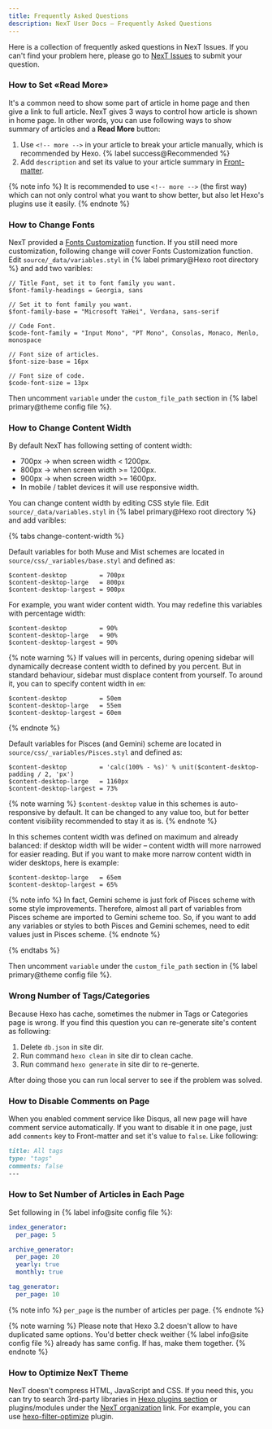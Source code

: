 ```yaml
---
title: Frequently Asked Questions
description: NexT User Docs – Frequently Asked Questions
---
```


Here is a collection of frequently asked questions in NexT Issues. If you can't find your problem here, please go to [NexT Issues](https://github.com/theme-next/hexo-theme-next/issues) to submit your question.

### How to Set «Read More»

It's a common need to show some part of article in home page and then give a link to full article. NexT gives 3 ways to control how article is shown in home page. In other words, you can use following ways to show summary of articles and a **Read More** button:

1. Use `<!-- more -->` in your article to break your article manually, which is recommended by Hexo. {% label success@Recommended %}
2. Add `description` and set its value to your article summary in [Front-matter](https://hexo.io/docs/front-matter).

{% note info %}
It is recommended to use `<!-- more -->` (the first way) which can not only control what you want to show better, but also let Hexo's plugins use it easily.
{% endnote %}

### How to Change Fonts

NexT provided a [Fonts Customization](/docs/theme-settings#Fonts-Customization) function. If you still need more customization, following change will cover Fonts Customization function. Edit `source/_data/variables.styl` in {% label primary@Hexo root directory %} and add two varibles:

```styl hexo/source/_data/variables.styl
// Title Font, set it to font family you want.
$font-family-headings = Georgia, sans

// Set it to font family you want.
$font-family-base = "Microsoft YaHei", Verdana, sans-serif

// Code Font.
$code-font-family = "Input Mono", "PT Mono", Consolas, Monaco, Menlo, monospace

// Font size of articles.
$font-size-base = 16px

// Font size of code.
$code-font-size = 13px
```

Then uncomment `variable` under the `custom_file_path` section in {% label primary@theme config file %}.

### How to Change Content Width

By default NexT has following setting of content width:

* 700px → when screen width < 1200px.
* 800px → when screen width >= 1200px.
* 900px → when screen width >= 1600px.
* In mobile / tablet devices it will use responsive width.

You can change content width by editing CSS style file. Edit `source/_data/variables.styl` in {% label primary@Hexo root directory %} and add varibles:

{% tabs change-content-width %}
<!-- tab Muse / Mist schemes -->
Default variables for both Muse and Mist schemes are located in `source/css/_variables/base.styl` and defined as:

```styl next/source/css/_variables/base.styl
$content-desktop         = 700px
$content-desktop-large   = 800px
$content-desktop-largest = 900px
```

For example, you want wider content width. You may redefine this variables with percentage width:

```styl hexo/source/_data/variables.styl
$content-desktop         = 90%
$content-desktop-large   = 90%
$content-desktop-largest = 90%
```

{% note warning %}
If values will in percents, during opening sidebar will dynamically decrease content width to defined by you percent.
But in standard behaviour, sidebar must displace content from yourself.
To around it, you can to specify content width in `em`:

```styl hexo/source/_data/variables.styl
$content-desktop         = 50em
$content-desktop-large   = 55em
$content-desktop-largest = 60em
```
{% endnote %}
<!-- endtab -->

<!-- tab Pisces / Gemini schemes -->
Default variables for Pisces (and Gemini) scheme are located in `source/css/_variables/Pisces.styl` and defined as:

```styl next/source/css/_variables/Pisces.styl
$content-desktop         = 'calc(100% - %s)' % unit($content-desktop-padding / 2, 'px')
$content-desktop-large   = 1160px
$content-desktop-largest = 73%
```

{% note warning %}
`$content-desktop` value in this schemes is auto-responsive by default. It can be changed to any value too, but for better content visibility recommended to stay it as is.
{% endnote %}

In this schemes content width was defined on maximum and already balanced: if desktop width will be wider – content width will more narrowed for easier reading. But if you want to make more narrow content width in wider desktops, here is example:

```styl hexo/source/_data/variables.styl
$content-desktop-large   = 65em
$content-desktop-largest = 65%
```

{% note info %}
In fact, Gemini scheme is just fork of Pisces scheme with some style improvements.
Therefore, almost all part of variables from Pisces scheme are imported to Gemini scheme too.
So, if you want to add any variables or styles to both Pisces and Gemini schemes, need to edit values just in Pisces scheme.
{% endnote %}
<!-- endtab -->
{% endtabs %}

Then uncomment `variable` under the `custom_file_path` section in {% label primary@theme config file %}.

### Wrong Number of Tags/Categories

Because Hexo has cache, sometimes the nubmer in Tags or Categories page is wrong. If you find this question you can re-generate site's content as following:

1. Delete `db.json` in site dir.
2. Run command `hexo clean` in site dir to clean cache.
3. Run command `hexo generate` in site dir to re-generte.

After doing those you can run local server to see if the problem was solved.

### How to Disable Comments on Page

When you enabled comment service like Disqus, all new page will have comment service automatically. If you want to disable it in one page, just add `comments` key to Front-matter and set it's value to `false`. Like following:

```md your-post.md
title: All tags
type: "tags"
comments: false
---
```

### How to Set Number of Articles in Each Page

Set following in {% label info@site config file %}:

```yml next/_config.yml
index_generator:
  per_page: 5

archive_generator:
  per_page: 20
  yearly: true
  monthly: true

tag_generator:
  per_page: 10
```

{% note info %}
`per_page` is the number of articles per page.
{% endnote %}

{% note warning %}
Please note that Hexo 3.2 doesn't allow to have duplicated same options. You'd better check weither {% label info@site config file %} already has same config. If has, make them together.
{% endnote %}

### How to Optimize NexT Theme

NexT doesn't compress HTML, JavaScript and CSS. If you need this, you can try to search 3rd-party libraries in [Hexo plugins section](https://hexo.io/plugins/) or plugins/modules under the [NexT organization](https://github.com/theme-next) link. For example, you can use [hexo-filter-optimize](https://github.com/theme-next/hexo-filter-optimize) plugin.
